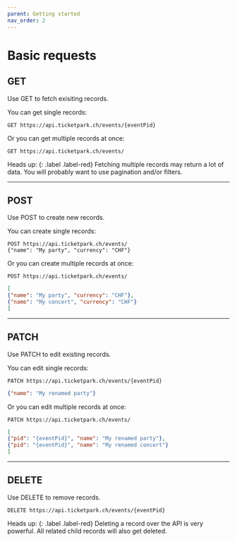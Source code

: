 ```yaml
---
parent: Getting started
nav_order: 2
---
```

# Basic requests

## GET
Use GET to fetch exisiting records.

You can get single records:<br>
```
GET https://api.ticketpark.ch/events/{eventPid}
```

Or you can get multiple records at once:<br>
```
GET https://api.ticketpark.ch/events/
```

Heads up:
{: .label .label-red}
Fetching multiple records may return a lot of data. You will probably want to use pagination and/or filters.

---

## POST
Use POST to create new records.

You can create single records:

```
POST https://api.ticketpark.ch/events/
{"name": "My party", "currency": "CHF"}
```

Or you can create multiple records at once:

```
POST https://api.ticketpark.ch/events/
```

```json
[
{"name": "My party", "currency": "CHF"},
{"name": "My concert", "currency": "CHF"}
]
```

---

## PATCH
Use PATCH to edit existing records.

You can edit single records:

```
PATCH https://api.ticketpark.ch/events/{eventPid}
```

```json
{"name": "My renamed party"}
```

Or you can edit multiple records at once:

```
PATCH https://api.ticketpark.ch/events/
```

```json
[
{"pid": "{eventPid}", "name": "My renamed party"},
{"pid": "{eventPid}", "name": "My renamed concert"}
]
```

---

## DELETE
Use DELETE to remove records.

```
DELETE https://api.ticketpark.ch/events/{eventPid}
```

Heads up:
{: .label .label-red}
Deleting a record over the API is very powerful. All related child records will also get deleted.